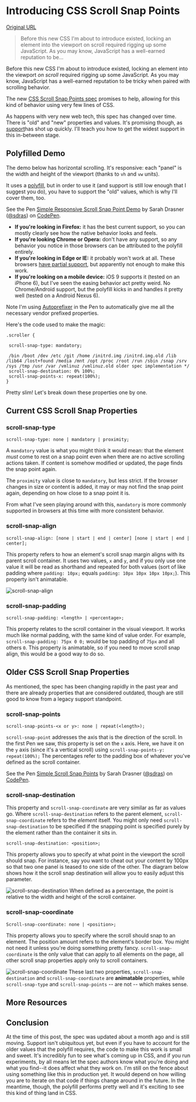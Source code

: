 # Introducing CSS Scroll Snap Points

[Original URL](https://css-tricks.com/introducing-css-scroll-snap-points/)

> Before this new CSS I'm about to introduce existed, locking an element into the viewport on scroll required rigging up some JavaScript. As you may know, JavaScript has a well-earned reputation to be...

Before this new CSS I'm about to introduce existed, locking an element into the viewport _on scroll_ required rigging up some JavaScript. As you may know, JavaScript has a well-earned reputation to be tricky when paired with scrolling behavior.

The new [CSS Scroll Snap Points spec](https://drafts.csswg.org/css-snappoints/) promises to help, allowing for this kind of behavior using very few lines of CSS.

As happens with very new web tech, this spec has changed over time. There is "old" and "new" properties and values. It's promising though, as [support](http://caniuse.com/#feat=css-snappoints)has shot up quickly. I'll teach you how to get the widest support in this in-between stage.

## Polyfilled Demo

The demo below has horizontal scrolling. It's responsive: each "panel" is the width and height of the viewport (thanks to `vh` and `vw` units).

It uses a [polyfill](https://github.com/ckrack/scrollsnap-polyfill), but in order to use it (and support is still low enough that I suggest you do), you have to support the "old" values, which is why I'll cover them, too.

See the Pen [Simple Responsive Scroll Snap Point Demo](http://codepen.io/sdras/pen/qbzmpw/) by Sarah Drasner ([@sdras](http://codepen.io/sdras)) on [CodePen](http://codepen.io).

- **If you're looking in Firefox:** it has the best current support, so you can mostly clearly see how the native behavior looks and feels.
- **If you're looking Chrome or Opera:** don't have any support, so any behavior you notice in those browsers can be attributed to the polyfill entirely.
- **If you're looking in Edge or IE:** it probably won't work at all. These browsers [have partial support](https://dl.dropboxusercontent.com/u/444684/openwebref/CSS/scroll-snap-points/support.html), but apparently not enough to make this work.
- **If you're looking on a mobile device:** iOS 9 supports it (tested on an iPhone 6), but I've seen the easing behavior act pretty weird. No Chrome/Android support, but the polyfill kicks in and handles it pretty well (tested on a Android Nexus 6).

Note I'm using [Autoprefixer](https://css-tricks.com/autoprefixer/) in the Pen to automatically give me all the necessary vendor prefixed properties.

Here's the code used to make the magic:

```
.scroller {

 scroll-snap-type: mandatory;

 /bin /boot /dev /etc /git /home /initrd.img /initrd.img.old /lib /lib64 /lost+found /media /mnt /opt /proc /root /run /sbin /snap /srv /sys /tmp /usr /var /vmlinuz /vmlinuz.old older spec implementation */
 scroll-snap-destination: 0% 100%;
 scroll-snap-points-x: repeat(100%);
}
```

Pretty slim! Let's break down these properties one by one.

## Current CSS Scroll Snap Properties

### scroll-snap-type

```
scroll-snap-type: none | mandatory | proximity; 
```

A `mandatory` value is what you might think it would mean: that the element _must_ come to rest on a snap point even when there are no active scrolling actions taken. If content is somehow modified or updated, the page finds the snap point again.

The `proximity` value is close to `mandatory`, but less strict. If the browser changes in size or content is added, it may or may not find the snap point again, depending on how close to a snap point it is.

From what I've seen playing around with this, `mandatory` is more commonly supported in browsers at this time with more consistent behavior.

### scroll-snap-align

```
scroll-snap-align: [none | start | end | center] [none | start | end | center]; 
```

This property refers to how an element's scroll snap margin aligns with its parent scroll container. It uses two values, `x` and `y`, and if you only use one value it will be read as shorthand and repeated for both values (sort of like padding where `padding: 10px;` equals `padding: 10px 10px 10px 10px;`). This property isn't animatable.

![scroll-snap-align](https://cdn.css-tricks.com/wp-content/uploads/2016/02/scroll-snap-align-1.jpg)

### scroll-snap-padding

```
scroll-snap-padding: <length> | <percentage>; 
```

This property relates to the scroll container in the visual viewport. It works much like normal padding, with the same kind of value order. For example, `scroll-snap-padding: 75px 0 0;` would be top padding of `75px` and all others `0`. This property is animatable, so if you need to move scroll snap align, this would be a good way to do so.

## Older CSS Scroll Snap Properties

As mentioned, the spec has been changing rapidly in the past year and there are already properties that are considered outdated, though are still good to know from a legacy support standpoint.

### scroll-snap-points

```
scroll-snap-points-<x or y>: none | repeat(<length>); 
```

`scroll-snap-point` addresses the axis that is the direction of the scroll. In the first Pen we saw, this property is set on the `x` axis. Here, we have it on the `y` axis (since it's a vertical scroll) using `scroll-snap-points-y: repeat(100%);` The percentages refer to the padding box of whatever you've defined as the scroll container.

See the Pen [Simple Scroll Snap Points](http://codepen.io/sdras/pen/43c9d13b23bc34a85bb3a5e2ea985958/) by Sarah Drasner ([@sdras](http://codepen.io/sdras)) on [CodePen](http://codepen.io).

### scroll-snap-destination

This property and `scroll-snap-coordinate` are very similar as far as values go. Where `scroll-snap-destination` refers to the parent element, `scroll-snap-coordinate` refers to the _element_ itself. You might only need `scroll-snap-destination` to be specified if the snapping point is specified purely by the element rather than the container it sits in.

```
scroll-snap-destination: <position>;
```

This property allows you to specify at what point in the viewport the scroll should snap. For instance, say you want to cheat out your content by 100px so that two one panel is teased to one side of the other. The diagram below shows how it the scroll snap destination will allow you to easily adjust this parameter.

![scroll-snap-destination](https://cdn.css-tricks.com/wp-content/uploads/2016/02/ssd1.jpg) When defined as a percentage, the point is relative to the width and height of the scroll container.

### scroll-snap-coordinate

```
Scroll-snap-coordinate: none | <position>;
```

This property allows you to specify where the scroll should snap to an element. The position amount refers to the element's border box. You might not need it unless you're doing something pretty fancy. `scroll-snap-coordinate` is the only value that can apply to all elements on the page, all other scroll snap properties apply only to scroll containers.

![scroll-snap-coordinate](https://cdn.css-tricks.com/wp-content/uploads/2016/02/ssd.jpg) These last two properties, `scroll-snap-destination` and `scroll-snap-coordinate` are **animatable** properties, while `scroll-snap-type` and `scroll-snap-points` -- are not -- which makes sense.

## More Resources

## Conclusion

At the time of this post, the spec was updated about a month ago and is still moving. Support isn't ubiquitous yet, but even if you have to account for the older values that the polyfill requires, the code to make this work is small and sweet. It's incredibly fun to see what's coming up in CSS, and if you run experiments, by all means let the spec authors know what you're doing and what you find--it does affect what they work on. I'm still on the fence about using something like this in production yet. It would depend on how willing you are to iterate on that code if things change around in the future. In the meantime, though, the polyfill performs pretty well and it's exciting to see this kind of thing land in CSS.
